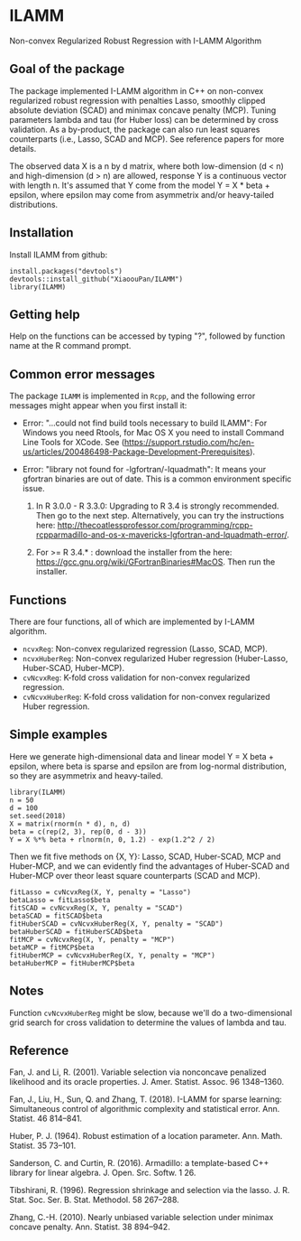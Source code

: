 # ILAMM

Non-convex Regularized Robust Regression with I-LAMM Algorithm

## Goal of the package

The package implemented I-LAMM algorithm in C++ on non-convex regularized robust regression with penalties Lasso, smoothly clipped absolute deviation (SCAD) and minimax concave penalty (MCP). Tuning parameters lambda and tau (for Huber loss) can be determined by cross validation. As a by-product, the package can also run least squares counterparts (i.e., Lasso, SCAD and MCP). See reference papers for more details. 

The observed data X is a n by d matrix, where both low-dimension (d < n) and high-dimension (d > n) are allowed, response Y is a continuous vector with length n. It's assumed that Y come from the model Y = X * beta + epsilon, where epsilon may come from asymmetrix and/or heavy-tailed distributions. 

## Installation

Install ILAMM from github:

```{r gh-installation, eval = FALSE}
install.packages("devtools")
devtools::install_github("XiaoouPan/ILAMM")
library(ILAMM)
```

## Getting help

Help on the functions can be accessed by typing "?", followed by function name at the R command prompt. 

## Common error messages

The package `ILAMM` is implemented in `Rcpp`, and the following error messages might appear when you first install it:

* Error: "...could not find build tools necessary to build ILAMM": For Windows you need Rtools, for Mac OS X you need to install Command Line Tools for XCode. See (https://support.rstudio.com/hc/en-us/articles/200486498-Package-Development-Prerequisites). 

* Error: "library not found for -lgfortran/-lquadmath": It means your gfortran binaries are out of date. This is a common environment specific issue. 

    1. In R 3.0.0 - R 3.3.0: Upgrading to R 3.4 is strongly recommended. Then go to the next step. Alternatively, you can try the instructions here: http://thecoatlessprofessor.com/programming/rcpp-rcpparmadillo-and-os-x-mavericks-lgfortran-and-lquadmath-error/. 

    2. For >= R 3.4.* : download the installer from the here: https://gcc.gnu.org/wiki/GFortranBinaries#MacOS. Then run the installer.


## Functions

There are four functions, all of which are implemented by I-LAMM algorithm. 

* `ncvxReg`: Non-convex regularized regression (Lasso, SCAD, MCP). 
* `ncvxHuberReg`: Non-convex regularized Huber regression (Huber-Lasso, Huber-SCAD, Huber-MCP).
* `cvNcvxReg`: K-fold cross validation for non-convex regularized regression.
* `cvNcvxHuberReg`: K-fold cross validation for non-convex regularized Huber regression.

## Simple examples 

Here we generate high-dimensional data and linear model Y = X beta + epsilon, where beta is sparse and epsilon are from log-normal distribution, so they are asymmetrix and heavy-tailed. 

```{r}
library(ILAMM)
n = 50
d = 100
set.seed(2018)
X = matrix(rnorm(n * d), n, d)
beta = c(rep(2, 3), rep(0, d - 3))
Y = X %*% beta + rlnorm(n, 0, 1.2) - exp(1.2^2 / 2)
```

Then we fit five methods on {X, Y}: Lasso, SCAD, Huber-SCAD, MCP and Huber-MCP, and we can evidently find the advantages of Huber-SCAD and Huber-MCP over theor least square counterparts (SCAD and MCP).

```{r}
fitLasso = cvNcvxReg(X, Y, penalty = "Lasso")
betaLasso = fitLasso$beta
fitSCAD = cvNcvxReg(X, Y, penalty = "SCAD")
betaSCAD = fitSCAD$beta
fitHuberSCAD = cvNcvxHuberReg(X, Y, penalty = "SCAD")
betaHuberSCAD = fitHuberSCAD$beta
fitMCP = cvNcvxReg(X, Y, penalty = "MCP")
betaMCP = fitMCP$beta
fitHuberMCP = cvNcvxHuberReg(X, Y, penalty = "MCP")
betaHuberMCP = fitHuberMCP$beta
```

## Notes 

Function `cvNcvxHuberReg` might be slow, because we'll do a two-dimensional grid search for cross validation to determine the values of lambda and tau.

## Reference

Fan, J. and Li, R. (2001). Variable selection via nonconcave penalized likelihood and its oracle properties. J. Amer. Statist. Assoc. 96 1348–1360.

Fan, J., Liu, H., Sun, Q. and Zhang, T. (2018). I-LAMM for sparse learning: Simultaneous control of algorithmic complexity and statistical error. Ann. Statist. 46 814–841.

Huber, P. J. (1964). Robust estimation of a location parameter. Ann. Math. Statist. 35 73–101.

Sanderson, C. and Curtin, R. (2016). Armadillo: a template-based C++ library for linear algebra. J. Open. Src. Softw. 1 26.

Tibshirani, R. (1996). Regression shrinkage and selection via the lasso. J. R. Stat. Soc. Ser. B. Stat. Methodol. 58 267–288.

Zhang, C.-H. (2010). Nearly unbiased variable selection under minimax concave penalty. Ann. Statist. 38 894–942.
